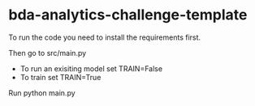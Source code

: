 # bda-analytics-challenge-template  

To run the code you need to install the requirements first.

Then go to src/main.py 
- To run an exisiting model set TRAIN=False
- To train set TRAIN=True

Run python main.py